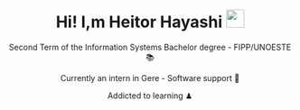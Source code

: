 <h1 align="center">Hi! I,m Heitor Hayashi <img src="https://media.tenor.com/images/30169e4a670daf12443df7d2dd140176/tenor.gif" height="32" /></h1>
<p align="center">Second Term of the Information Systems Bachelor degree - FIPP/UNOESTE 📚</p>
<p align="center">Currently an intern in Gere - Software support 💼</p>
<p align="center">Addicted to learning ♟</p>
